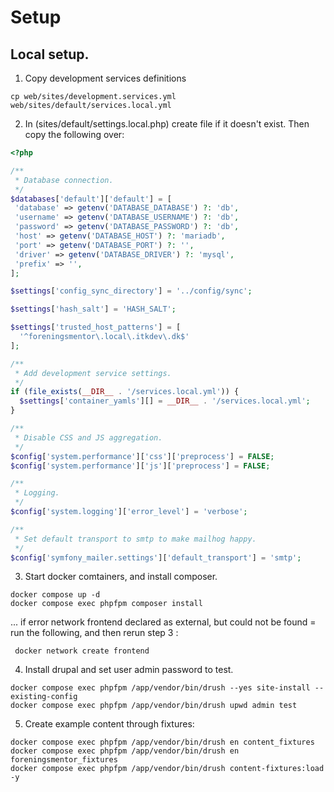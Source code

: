 # Setup

## Local setup.

1) Copy development services definitions
```
cp web/sites/development.services.yml web/sites/default/services.local.yml
```

2) In (sites/default/settings.local.php) create file if it doesn't exist. Then copy the following over:
```php
<?php

/**
 * Database connection.
 */
$databases['default']['default'] = [
 'database' => getenv('DATABASE_DATABASE') ?: 'db',
 'username' => getenv('DATABASE_USERNAME') ?: 'db',
 'password' => getenv('DATABASE_PASSWORD') ?: 'db',
 'host' => getenv('DATABASE_HOST') ?: 'mariadb',
 'port' => getenv('DATABASE_PORT') ?: '',
 'driver' => getenv('DATABASE_DRIVER') ?: 'mysql',
 'prefix' => '',
];

$settings['config_sync_directory'] = '../config/sync';

$settings['hash_salt'] = 'HASH_SALT';

$settings['trusted_host_patterns'] = [
  '^foreningsmentor\.local\.itkdev\.dk$'
];

/**
 * Add development service settings.
 */
if (file_exists(__DIR__ . '/services.local.yml')) {
  $settings['container_yamls'][] = __DIR__ . '/services.local.yml';
}

/**
 * Disable CSS and JS aggregation.
 */
$config['system.performance']['css']['preprocess'] = FALSE;
$config['system.performance']['js']['preprocess'] = FALSE;

/**
 * Logging.
 */
$config['system.logging']['error_level'] = 'verbose';

/**
 * Set default transport to smtp to make mailhog happy.
 */
$config['symfony_mailer.settings']['default_transport'] = 'smtp';
```

3) Start docker comtainers, and install composer.
```
docker compose up -d
docker compose exec phpfpm composer install
```

... if error network frontend declared as external, but could not be found = run the following, and then rerun step 3 :
```
 docker network create frontend
```

4) Install drupal and set user admin password to test.
```
docker compose exec phpfpm /app/vendor/bin/drush --yes site-install --existing-config
docker compose exec phpfpm /app/vendor/bin/drush upwd admin test
```


5) Create example content through fixtures:
```
docker compose exec phpfpm /app/vendor/bin/drush en content_fixtures
docker compose exec phpfpm /app/vendor/bin/drush en foreningsmentor_fixtures
docker compose exec phpfpm /app/vendor/bin/drush content-fixtures:load -y
```
